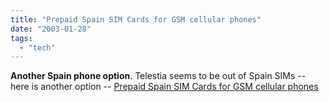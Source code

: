 ```yaml
---
title: "Prepaid Spain SIM Cards for GSM cellular phones"
date: "2003-01-28"
tags: 
  - "tech"
---
```


**Another Spain phone option**. Telestia seems to be out of Spain SIMs -- here is another option -- [Prepaid Spain SIM Cards for GSM cellular phones](http://www.planetomni.com/SIM_CTRY_spain_DTL.shtml)
